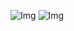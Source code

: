 ![Img](https://imgpool.protodrive.xyz/img/yank-note-picgo-img-20250120232219.jpg#pic_center%20=400x)
![Img](https://imgpool.protodrive.xyz/img/yank-note-picgo-img-20250120232223.jpg#pic_center%20=400x)
